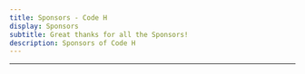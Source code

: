 ```yaml
---
title: Sponsors - Code H
display: Sponsors
subtitle: Great thanks for all the Sponsors!
description: Sponsors of Code H
---
```


<!-- @layout-full-width -->

<div class="prose pb5 mx-auto" slide-enter slide-enter-2>
  <SponsorButtons />
  <hr>
</div>

<div slide-enter slide-enter-4>
  <SponsorsView />
</div>
